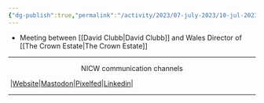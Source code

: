 ```yaml
---
{"dg-publish":true,"permalink":"/activity/2023/07-july-2023/10-jul-2023/"}
---
```



- Meeting between [[David Clubb\|David Clubb]] and Wales Director of [[The Crown Estate\|The Crown Estate]]


***
<p style="text-align: center;">NICW communication channels</p>

󠁧 |[Website](https://nationalinfrastructurecommission.wales)|[Mastodon](https://toot.wales/@NICW)|[Pixelfed](https://pix.toot.wales/NICW)|[Linkedin](https://www.linkedin.com/company/26268509/)|
***
